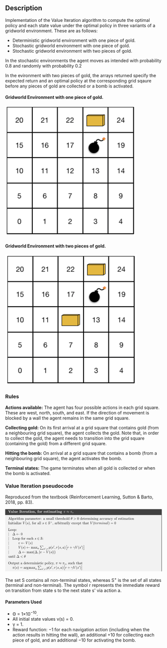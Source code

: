  ## Description
 
 Implementation of the Value Iteration algorithm to compute the optimal policy and each state value under the optimal policy in three variants of a gridworld environment. These are as follows:

<ul>
<li> Deterministic gridworld environment with one piece of gold.
<li> Stochastic gridworld environment with one piece of gold. 
<li> Stochastic gridworld environment with two pieces of gold.
</ul>

<p> In the stochastic environments the agent moves as intended with probability 0.8 and randomly with probability 0.2</p> 

<p>In the evironment with two pieces of gold, the arrays returned specify the expected return and an optimal policy at the corresponding grid sqaure before any pieces of gold are collected or a bomb is activated.
</p>

#### Gridworld Environment with one piece of gold.

<img src=Images\one_gold_env.png>

#### Gridworld Environment with two pieces of gold.

<img src=Images\two_gold_env.png>

### Rules
 <strong> Actions available:</strong> The agent has four possible actions in each grid square. These are west, north, south, and east. If the direction of movement is blocked by a wall the agent remains in the same grid square.

<strong>Collecting gold:</strong> On its first arrival at a grid square that contains gold (from a neighbouring grid square), the agent collects the gold. 
Note that, in order to collect the gold, the agent needs to transition into the grid square (containing the gold) from a different grid square.

<strong>Hitting the bomb:</strong> On arrival at a grid square that contains a bomb (from a neighbouring grid square), the agent activates the bomb.

<strong>Terminal states:</strong> The game terminates when all gold is collected or when the bomb is activated.



 ### Value Iteration pseudocode
 Reproduced from the textbook (Reinforcement Learning, Sutton & Barto, 2018, pp. 83).

<img src=Images\value_iteration_pseudocode.png height=200>

The set S contains all non-terminal states, whereas S<sup>+</sup> is the set of all states (terminal and non-terminal). The symbol r represents the immediate reward on transition from state s to the next state s' via action a.

#### Parameters Used
<ul>
<li> Θ = 1×10<sup>−10</sup>.
<li> All initial state values v(s) = 0.
<li> γ = 1.
<li> Reward function:  −1 for each navigation action (including when the action results in hitting the wall), an additional  +10 for collecting each piece of gold, and an additional  −10 for activating the bomb.
</ul>
